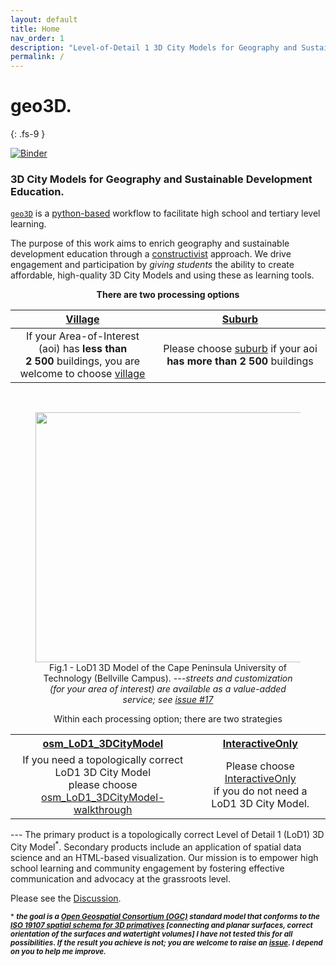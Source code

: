 ```yaml
---
layout: default
title: Home
nav_order: 1
description: "Level-of-Detail 1 3D City Models for Geography and Sustainable Development education."
permalink: /
---
```


# geo3D. 
<!--3D City Models for High School Learning-->  
{: .fs-9 }

[![Binder](https://mybinder.org/badge_logo.svg)](https://mybinder.org/v2/gh/AdrianKriger/geo3D/HEAD)


### 3D City Models for Geography and Sustainable Development Education. 
[`geo3D`](https://github.com/AdrianKriger/osm_LoD1_3DCityModel) is a [python-based](https://en.wikipedia.org/wiki/Python_(programming_language)) workflow to facilitate high school and tertiary level learning. 

<!-- The tool extends the core [TeachOSM](https://teachosm.org) curriculum (Module 1-4) and is --> 

The purpose of this work aims to enrich geography and sustainable development education through a [constructivist](https://en.wikipedia.org/wiki/Constructivism_(philosophy_of_education)) approach. We drive engagement and participation by *giving students* the ability to create affordable, high-quality 3D City Models and using these as learning tools. 

<!-- geo3D is ***meant for communities with no more than 2 500 buildings***. -->

<!-- <iframe src="{{site.baseurl | prepend: site.url}}/img/geo3D_arkriger_4minBlankStndHevc.mp4" style="width: 800px; height: 400px; border: 0px"></iframe> -->
<!-- <video controls="" width="800" height="500" muted="" loop="" autoplay="">
<source src="{{site.baseurl | prepend: site.url}}/img/geo3D_arkriger_4minBlankStndHevc.mp4">
</video> -->

<p align="center"><b>There are two processing options</b></p>

| [Village](https://github.com/AdrianKriger/geo3D/tree/main/village) | [Suburb](https://github.com/AdrianKriger/geo3D/tree/main/village) |
| :-----: | :-----: |
| If your Area-of-Interest (aoi) has **less than** <br /> **2 500** buildings, you are welcome to choose [village](https://github.com/AdrianKriger/geo3D/tree/main/village) | Please choose [suburb](https://github.com/AdrianKriger/geo3D/tree/main/suburb) if your aoi **has more than 2 500** buildings |

<br>

 <figure><center>
  <img src="{{site.baseurl | prepend: site.url}}/img/CityJSON_Ninja_cputb.png" style="width: 800px; height: 400px; border: 0px">
  <figcaption>Fig.1 - LoD1 3D Model of the Cape Peninsula University of Technology (Bellville Campus). <em>---streets and customization (for your area of interest) are available as a value-added service; see <cite><a href="https://github.com/AdrianKriger/osm_LoD1_3DCityModel/issues/17"> issue #17</a></cite></em></figcaption>
</center></figure> 
<!-- <p align="center">
<img src="{{site.baseurl | prepend: site.url}}/img/CityJSON_Ninja_cput.png" style="width: 800px; height: 400px; border: 0px">
</p>
<p align="center">
    LoD1 3D Model of the Cape Peninsula University of Technology (Bellville Campus).
</p>
&nbsp;&nbsp;--> 

<p align="center">Within each processing option; there are two strategies</p>

<!--| [osm_LoD1_3DCityModel](https://github.com/AdrianKriger/geo3D/blob/main/osm_LoD1_3DCityModel-walkthrough.ipynb) | [InteractivateOnly](https://github.com/AdrianKriger/geo3D/blob/main/interactiveOnly.ipynb) |
| :-----: | :-----: |
| If you need a topologically correct LoD1 3D City Model please choose [osm_LoD1_3DCityModel](https://github.com/AdrianKriger/geo3D/blob/main/osm_LoD1_3DCityModel-walkthrough.ipynb) | Please choose [InteractiveOnly](https://github.com/AdrianKriger/geo3D/blob/main/interactiveOnly.ipynb) if you do not need a LoD1 3D City Model |-->

<table>
  <tr>
    <th align="center"><a href="https://github.com/AdrianKriger/geo3D/blob/main/osm_LoD1_3DCityModel-walkthrough.ipynb">osm_LoD1_3DCityModel</a> </th>
    <th align="center"><a href="https://github.com/AdrianKriger/geo3D/blob/main/interactiveOnly.ipynb">InteractiveOnly</a> </th>
  </tr>
  <tr>
    <td align="center"> If you need a topologically correct LoD1 3D City Model <br> please choose <br> <a href="https://github.com/AdrianKriger/geo3D/blob/main/osm_LoD1_3DCityModel-walkthrough.ipynb">osm_LoD1_3DCityModel-walkthrough</a> </td>
    <td align="center"> Please choose <a href="https://github.com/AdrianKriger/geo3D/blob/main/interactiveOnly.ipynb">InteractiveOnly</a> <br> if you do not need a LoD1 3D City Model. </td>
  </tr>
</table>
---
The primary product is a topologically correct Level of Detail 1 (LoD1) 3D City Model<sup>*</sup>. Secondary products include an application of spatial data science and an HTML-based visualization. Our mission is to empower high school learning and community engagement by fostering effective communication and advocacy at the grassroots level.
 
Please see the [Discussion](https://github.com/AdrianKriger/geo3D/discussions/1).

<sup>* ***the goal is a [Open Geospatial Consortium (OGC)](https://www.ogc.org/standard/citygml/) standard model that conforms to the [ISO 19107 spatial schema for 3D primatives](https://www.iso.org/standard/66175.html) [connecting and planar surfaces, correct orientation of the surfaces and watertight volumes] I have not tested this for all possibilities. If the result you achieve is not; you are welcome to raise an [issue](https://github.com/AdrianKriger/osm_LoD1_3DCityModel/issues). I depend on you to help me improve.*** 
